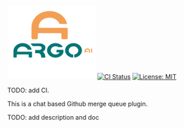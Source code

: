 [![Argo AI Logo](argo.png?raw=true)](https://argo.ai)
[![CI Status](https://img.shields.io/travis/argoai/err-mergequeue/master.svg)](https://travis-ci.org/argoai/err-mergequeue/)
[![License: MIT](https://img.shields.io/badge/License-MIT-yellow.svg)](https://opensource.org/licenses/MIT)

TODO: add CI.

This is a chat based Github merge queue plugin.

TODO: add description and doc

